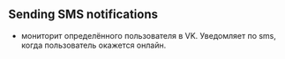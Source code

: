 
## Sending SMS notifications 
- мониторит определённого пользователя в VK. Уведомляет по sms, когда пользователь окажется онлайн.
